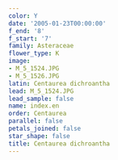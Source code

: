 ```yaml
---
color: Y
date: '2005-01-23T00:00:00'
f_end: '8'
f_start: '7'
family: Asteraceae
flower_type: K
image:
- M_5_1524.JPG
- M_5_1526.JPG
latin: Centaurea dichroantha
lead: M_5_1524.JPG
lead_sample: false
name: index.en
order: Centaurea
parallel: false
petals_joined: false
star_shape: false
title: Centaurea dichroantha
---
```

